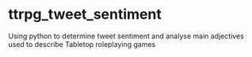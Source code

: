 # ttrpg_tweet_sentiment
Using python to determine tweet sentiment and analyse main adjectives used to describe Tabletop roleplaying games 
